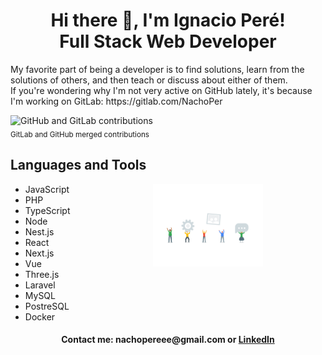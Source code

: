 <div align="center">
  <h1>Hi there 👋, I'm Ignacio Peré! </br>
      Full Stack Web Developer
  </h1>
</div>
 
<p> 
My favorite part of being a developer is to find solutions, learn from the solutions of others, and then teach or discuss about either of them.
<br>
If you're wondering why I'm not very active on GitHub lately, it's because I'm working on GitLab: https://gitlab.com/NachoPer

</p>
<div>
  <img alt="GitHub and GitLab contributions" style="margin-bottom:0px" src='https://github-readme-stats.vercel.app/api?username=NachoPer&count_private=true&theme=onedark'>
  <div>
    <sub>GitLab and GitHub merged contributions</sub>
  </div>
</div>


<h2>Languages and Tools</h2>
<img align='right' style="margin-right:100px;" width='35%' src='/assets/GhGif.gif'>

- JavaScript
- PHP
- TypeScript
- Node
- Nest.js
- React
- Next.js
- Vue
- Three.js
- Laravel
- MySQL
- PostreSQL
- Docker



<h4 align="center">Contact me: nachopereee@gmail.com or <a href="https://www.linkedin.com/in/ignacio-peré/" target="blank">LinkedIn</a></h4>
